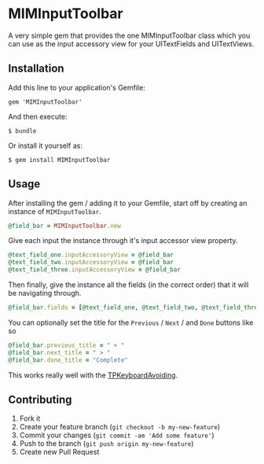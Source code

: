 # MIMInputToolbar

A very simple gem that provides the one MIMInputToolbar class which you can use as the input accessory view for your UITextFields and UITextViews.

## Installation

Add this line to your application's Gemfile:

    gem 'MIMInputToolbar'

And then execute:

    $ bundle

Or install it yourself as:

    $ gem install MIMInputToolbar

## Usage

After installing the gem / adding it to your Gemfile, start off by creating an instance of `MIMInputToolbar`.

```ruby
@field_bar = MIMInputToolbar.new
```

Give each input the instance through it's input accessor view property.

```ruby
@text_field_one.inputAccessoryView = @field_bar
@text_field_two.inputAccessoryView = @field_bar
@text_field_three.inputAccessoryView = @field_bar
```

Then finally, give the instance all the fields (in the correct order) that it will be navigating through.

```ruby
@field_bar.fields = [@text_field_one, @text_field_two, @text_field_three]
```

You can optionally set the title for the `Previous` / `Next` / and `Done` buttons like so

```ruby
@field_bar.previous_title = " < "
@field_bar.next_title = " > "
@field_bar.done_title = "Complete"
```

This works really well with the [TPKeyboardAvoiding](https://github.com/michaeltyson/TPKeyboardAvoiding).

## Contributing

1. Fork it
2. Create your feature branch (`git checkout -b my-new-feature`)
3. Commit your changes (`git commit -am 'Add some feature'`)
4. Push to the branch (`git push origin my-new-feature`)
5. Create new Pull Request
